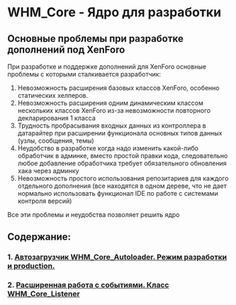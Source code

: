 WHM_Core - Ядро для разработки
==============================

Основные проблемы при разработке дополнений под XenForo
-------------------------------------------------------
При разработке и поддержке дополнений для XenForo основные проблемы с которыми сталкивается разработчик:

 1. Невозможность расширения базовых классов XenForo, особенно статических хелперов.
 2. Невозможность расширения одним динамическим классом нескольких классов XenForo из-за невозможности повторного декларирования 1 класса
 3. Трудность пробрасывания входных данных из контроллера в датарайтер при расширении функционала основных типов данных (узлы, сообщения, темы)
 4. Неудобство в разработке когда надо изменить какой-либо обработчик в админке, вместо простой правки кода, следовательно любое добавление обработчика требует обязательного обновления хака через админку
 5. Невозможность простого использования репозитариев для каждого отдельного дополнения (все находятся в одном дереве, что не дает нормально использовать функционал IDE по работе с системами контроля версий)




Все эти проблемы и неудобства позволяет решить ядро

Содержание:
-----------

### 1. [Автозагрузчик WHM_Core_Autoloader. Режим разработки и production.](/Yoskaldyr/whm_core/tree/master/_Extras/docs/autoloader_ru.md)
### 2. [Расширенная работа с событиями. Класс WHM_Core_Listener](/Yoskaldyr/whm_core/tree/master/_Extras/docs/listeners_ru.md)


